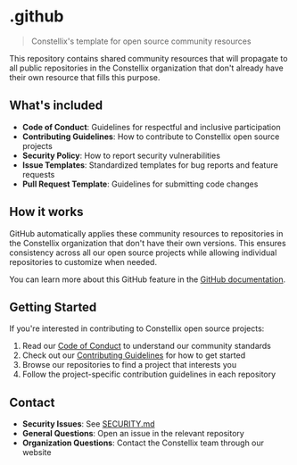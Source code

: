 # .github

> Constellix's template for open source community resources

This repository contains shared community resources that will propagate to all public repositories in the Constellix organization that don't already have their own resource that fills this purpose.

## What's included

- **Code of Conduct**: Guidelines for respectful and inclusive participation
- **Contributing Guidelines**: How to contribute to Constellix open source projects
- **Security Policy**: How to report security vulnerabilities
- **Issue Templates**: Standardized templates for bug reports and feature requests
- **Pull Request Template**: Guidelines for submitting code changes

## How it works

GitHub automatically applies these community resources to repositories in the Constellix organization that don't have their own versions. This ensures consistency across all our open source projects while allowing individual repositories to customize when needed.

You can learn more about this GitHub feature in the [GitHub documentation](https://docs.github.com/en/communities/setting-up-your-project-for-healthy-contributions/creating-a-default-community-health-file).

## Getting Started

If you're interested in contributing to Constellix open source projects:

1. Read our [Code of Conduct](CODE_OF_CONDUCT.md) to understand our community standards
2. Check out our [Contributing Guidelines](CONTRIBUTING.md) for how to get started
3. Browse our repositories to find a project that interests you
4. Follow the project-specific contribution guidelines in each repository

## Contact

- **Security Issues**: See [SECURITY.md](SECURITY.md)
- **General Questions**: Open an issue in the relevant repository
- **Organization Questions**: Contact the Constellix team through our website